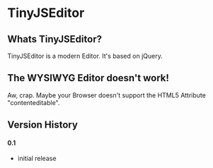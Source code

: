 TinyJSEditor
============

Whats TinyJSEditor?
-------------------
TinyJSEditor is a modern Editor. It's based on jQuery.

The WYSIWYG Editor doesn't work!
--------------------------------
Aw, crap. Maybe your Browser doesn't support the HTML5 Attribute "contenteditable".

Version History
---------------

#### 0.1
* initial release
